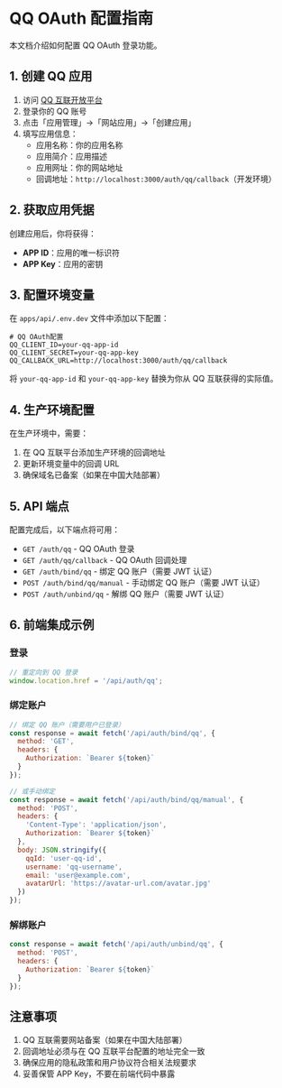 # QQ OAuth 配置指南

本文档介绍如何配置 QQ OAuth 登录功能。

## 1. 创建 QQ 应用

1. 访问 [QQ 互联开放平台](https://connect.qq.com/)
2. 登录你的 QQ 账号
3. 点击「应用管理」->「网站应用」->「创建应用」
4. 填写应用信息：
   - 应用名称：你的应用名称
   - 应用简介：应用描述
   - 应用网址：你的网站地址
   - 回调地址：`http://localhost:3000/auth/qq/callback`（开发环境）

## 2. 获取应用凭据

创建应用后，你将获得：

- **APP ID**：应用的唯一标识符
- **APP Key**：应用的密钥

## 3. 配置环境变量

在 `apps/api/.env.dev` 文件中添加以下配置：

```env
# QQ OAuth配置
QQ_CLIENT_ID=your-qq-app-id
QQ_CLIENT_SECRET=your-qq-app-key
QQ_CALLBACK_URL=http://localhost:3000/auth/qq/callback
```

将 `your-qq-app-id` 和 `your-qq-app-key` 替换为你从 QQ 互联获得的实际值。

## 4. 生产环境配置

在生产环境中，需要：

1. 在 QQ 互联平台添加生产环境的回调地址
2. 更新环境变量中的回调 URL
3. 确保域名已备案（如果在中国大陆部署）

## 5. API 端点

配置完成后，以下端点将可用：

- `GET /auth/qq` - QQ OAuth 登录
- `GET /auth/qq/callback` - QQ OAuth 回调处理
- `GET /auth/bind/qq` - 绑定 QQ 账户（需要 JWT 认证）
- `POST /auth/bind/qq/manual` - 手动绑定 QQ 账户（需要 JWT 认证）
- `POST /auth/unbind/qq` - 解绑 QQ 账户（需要 JWT 认证）

## 6. 前端集成示例

### 登录

```javascript
// 重定向到 QQ 登录
window.location.href = '/api/auth/qq';
```

### 绑定账户

```javascript
// 绑定 QQ 账户（需要用户已登录）
const response = await fetch('/api/auth/bind/qq', {
  method: 'GET',
  headers: {
    Authorization: `Bearer ${token}`
  }
});

// 或手动绑定
const response = await fetch('/api/auth/bind/qq/manual', {
  method: 'POST',
  headers: {
    'Content-Type': 'application/json',
    Authorization: `Bearer ${token}`
  },
  body: JSON.stringify({
    qqId: 'user-qq-id',
    username: 'qq-username',
    email: 'user@example.com',
    avatarUrl: 'https://avatar-url.com/avatar.jpg'
  })
});
```

### 解绑账户

```javascript
const response = await fetch('/api/auth/unbind/qq', {
  method: 'POST',
  headers: {
    Authorization: `Bearer ${token}`
  }
});
```

## 注意事项

1. QQ 互联需要网站备案（如果在中国大陆部署）
2. 回调地址必须与在 QQ 互联平台配置的地址完全一致
3. 确保应用的隐私政策和用户协议符合相关法规要求
4. 妥善保管 APP Key，不要在前端代码中暴露
